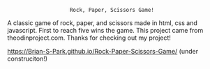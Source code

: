 						Rock, Paper, Scissors Game!

A classic game of rock, paper, and scissors made in html, css and javascript. First to reach five wins the game. This
project came from theodinproject.com. Thanks for checking out my project!

https://Brian-S-Park.github.io/Rock-Paper-Scissors-Game/ (under construciton!)
